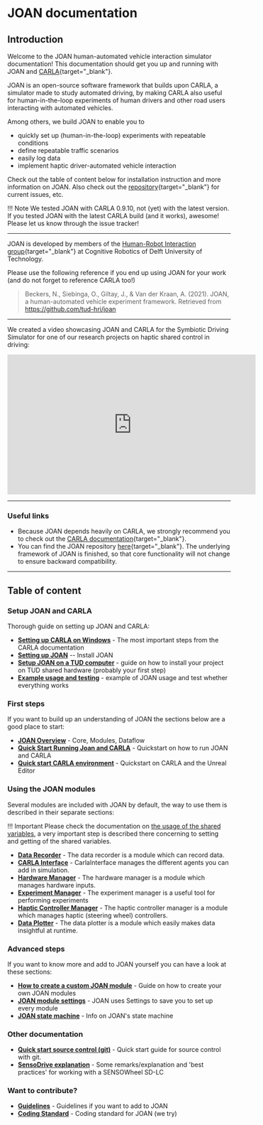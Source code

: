 # JOAN documentation

## Introduction

Welcome to the JOAN human-automated vehicle interaction simulator documentation! This documentation should get you up and running with JOAN and [CARLA](http://carla.org){target="_blank"}.

JOAN is an open-source software framework that builds upon CARLA, a simulator made to study automated driving, by making CARLA also useful for human-in-the-loop experiments of human drivers and other road users interacting with automated vehicles. 

Among others, we build JOAN to enable you to

- quickly set up (human-in-the-loop) experiments with repeatable conditions
- define repeatable traffic scenarios
- easily log data
- implement haptic driver-automated vehicle interaction

Check out the table of content below for installation instruction and more information on JOAN. Also check out the [repository][repolink]{target="_blank"} for current issues, etc. 


!!! Note 
    We tested JOAN with CARLA 0.9.10, not (yet) with the latest version. If you tested JOAN with the latest CARLA build (and it works), awesome! Please let us know through the issue tracker!
    
---

JOAN is developed by members of the [Human-Robot Interaction group](https://delfthapticslab.nl){target="_blank"} at Cognitive Robotics of Delft University of Technology.

Please use the following reference if you end up using JOAN for your work (and do not forget to reference CARLA too!)

> Beckers, N., Siebinga, O., Giltay, J., & Van der Kraan, A. (2021). JOAN, a human-automated vehicle experiment framework. Retrieved from https://github.com/tud-hri/joan

---

We created a video showcasing JOAN and CARLA for the Symbiotic Driving Simulator for one of our research projects on haptic shared control in driving:

<iframe width="560" height="315" src="https://www.youtube.com/embed/xcGXE7rI61s" frameborder="0" allow="accelerometer; autoplay; encrypted-media; gyroscope; picture-in-picture" allowfullscreen></iframe>

--- 

### Useful links

- Because JOAN depends heavily on CARLA, we strongly recommend you to check out the [CARLA documentation](https://carla.readthedocs.io/en/0.9.10/){target="_blank"}. 
- You can find the JOAN repository [here][repolink]{target="_blank"}. The underlying framework of JOAN is finished, so that core functionality will not change to ensure backward compatibility.

[repolink]: https://github.com/tud-hri/joan

--- 

## Table of content

### Setup JOAN and CARLA
Thorough guide on setting up JOAN and CARLA:

* __[Setting up CARLA on Windows](setup-carla-windows.md)__ - The most important steps from the CARLA documentation
* __[Setting up JOAN](setup-joan.md)__ -- Install JOAN
* __[Setup JOAN on a TUD computer](setup-on-tud-shared-hardware.md)__ - guide on how to install your project on TUD shared hardware (probably your first step)
* __[Example usage and testing](example-usage-and-testing.md)__ - example of JOAN usage and test whether everything works

### First steps
If you want to build up an understanding of JOAN the sections below are a good place to start:

* __[JOAN Overview](firststeps-joan-overview.md)__ - Core, Modules, Dataflow
* __[Quick Start Running Joan and CARLA](firststeps-joan-run.md)__ - Quickstart on how to run JOAN and CARLA
* __[Quick start CARLA environment](firststeps-carle-ue4.md)__ - Quickstart on CARLA and the Unreal Editor

### Using the JOAN modules
Several modules are included with JOAN by default, the way to use them is described in their separate sections:

!!! Important
    Please check the documentation on [the usage of the shared variables](advanced-add-custom-module.md#shared_variables_class), a very important step is described there concerning to setting and getting of the shared variables.

* __[Data Recorder](modules-datarecorder.md)__ - The data recorder is a module which can record data.
* __[CARLA Interface](modules-carlainterface.md)__ - CarlaInterface manages the different agents you can add in simulation.
* __[Hardware Manager](modules-hardwaremanager.md)__ - The hardware manager is a module which manages hardware inputs.
* __[Experiment Manager](modules-experimentmanager.md)__ - The experiment manager is a useful tool for performing experiments
* __[Haptic Controller Manager](modules-hapticcontrollermanager.md)__ - The haptic controller manager is a module which manages haptic (steering wheel) controllers.
* __[Data Plotter](modules-dataplotter.md)__ - The data plotter is a module which easily makes data insightful at runtime.

### Advanced steps
If you want to know more and add to JOAN yourself you can have a look at these sections:

* __[How to create a custom JOAN module](advanced-add-custom-module.md)__ - Guide on how to create your own JOAN modules
* __[JOAN module settings](advanced-settings.md)__ - JOAN uses Settings to save you to set up every module
* __[JOAN state machine](advanced-state-machine.md)__ - Info on JOAN's state machine


### Other documentation
* __[Quick start source control (git)](other-git.md)__ - Quick start guide for source control with git.
* __[SensoDrive explanation](other-sensodrive.md)__ - Some remarks/explanation and 'best practices' for working with a SENSOWheel SD-LC

### Want to contribute?
* __[Guidelines](contributing-guidelines.md)__ - Guidelines if you want to add to JOAN
* __[Coding Standard](contributing-coding-standard.md)__ - Coding standard for JOAN (we try)
